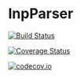 # InpParser

[![Build Status](https://travis-ci.org/mohamed82008/InpParser.jl.svg?branch=master)](https://travis-ci.org/mohamed82008/InpParser.jl)

[![Coverage Status](https://coveralls.io/repos/mohamed82008/InpParser.jl/badge.svg?branch=master&service=github)](https://coveralls.io/github/mohamed82008/InpParser.jl?branch=master)

[![codecov.io](http://codecov.io/github/mohamed82008/InpParser.jl/coverage.svg?branch=master)](http://codecov.io/github/mohamed82008/InpParser.jl?branch=master)

